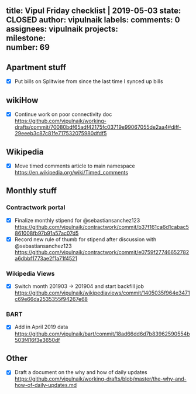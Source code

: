 title:	Vipul Friday checklist | 2019-05-03
state:	CLOSED
author:	vipulnaik
labels:	
comments:	0
assignees:	vipulnaik
projects:	
milestone:	
number:	69
--
## Apartment stuff

- [x] Put bills on Splitwise from since the last time I synced up bills

## wikiHow

- [x] Continue work on poor connectivity doc https://github.com/vipulnaik/working-drafts/commit/70080bdf65adf42175fc03719e99067055de2aa4#diff-29eeeb3c87c81fe717532075980dfdf5

## Wikipedia

- [x] Move timed comments article to main namespace https://en.wikipedia.org/wiki/Timed_comments

## Monthly stuff

### Contractwork portal

- [x] Finalize monthly stipend for @sebastiansanchez123 https://github.com/vipulnaik/contractwork/commit/b37f161ca6d1cabac5861008fb97b91a57ac07d5
- [x] Record new rule of thumb for stipend after discussion with @sebastiansanchez123 https://github.com/vipulnaik/contractwork/commit/e0759f27746652782a6dbbf1773ae2f1a71f4521

### Wikipedia Views

- [x] Switch month 201903 -> 201904 and start backfill job https://github.com/vipulnaik/wikipediaviews/commit/1405035f964e3471c69e66da2535355f94267e68

### BART

- [x] Add in April 2019 data https://github.com/vipulnaik/bart/commit/18ad66dd6d7b83962590554b503f416f3e3650df

## Other

- [x] Draft a document on the why and how of daily updates https://github.com/vipulnaik/working-drafts/blob/master/the-why-and-how-of-daily-updates.md

